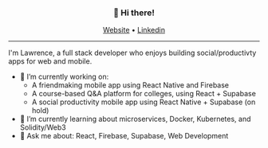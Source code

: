 <h3 align="center">👋 Hi there!</h3>
<p align="center">
  <a href="https://lawrencelin.me/">Website</a> •
  <a href="https://www.linkedin.com/in/lawrencelin101/">Linkedin</a>
</p>

---

I'm Lawrence, a full stack developer who enjoys building social/productivty apps for web and mobile.

- 🔭 I’m currently working on:
  - A friendmaking mobile app using React Native and Firebase
  - A course-based Q&A platform for colleges, using React + Supabase
  - A social productivity mobile app using React Native + Supabase (on hold)
- 🌱 I’m currently learning about microservices, Docker, Kubernetes, and Solidity/Web3
- 💬 Ask me about: React, Firebase, Supabase, Web Development 

<!--
**law-lin/law-lin** is a ✨ _special_ ✨ repository because its `README.md` (this file) appears on your GitHub profile.

Here are some ideas to get you started:

- 🔭 I’m currently working on ...
- 🌱 I’m currently learning ...
- 👯 I’m looking to collaborate on ...
- 🤔 I’m looking for help with ...
- 💬 Ask me about ...
- 📫 How to reach me: ...
- 😄 Pronouns: ...
- ⚡ Fun fact: ...
-->

